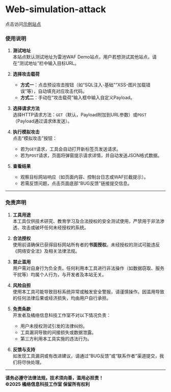# Web-simulation-attack

点击访问[示例站点](https//wafcs.yjggzs.top)
### 使用说明
 
1. **测试地址**  
   本站点默认测试地址为雷池WAF Demo站点，用户若想测试其他站点，请在“测试地址”栏中输入目标URL。

2. **选择攻击载荷**  
   - **方式一**：点击预设攻击按钮（如“SQL注入-基础”“XSS-图片加载错误”等），自动填充对应攻击代码。  
   - **方式二**：手动在“攻击载荷”输入框中输入自定义Payload。

3. **选择请求方法**  
   选择HTTP请求方法：`GET`（默认，Payload附加到URL参数）或`POST`（Payload通过请求体发送）。

4. **执行模拟攻击**  
   点击“模拟攻击”按钮：  
   - 若为`GET`请求，工具会自动打开新标签页发送请求。  
   - 若为`POST`请求，页面将弹窗提示请求详情，并自动发送JSON格式数据。

5. **查看结果**  
   - 观察目标网站响应（如页面内容、控制台日志或WAF拦截提示）。  
   - 若需反馈问题，点击页面底部“BUG反馈”链接提交信息。

---

### 免责声明

1. **工具用途**  
   本工具仅供技术研究、教育学习及合法授权的安全测试使用，严禁用于非法渗透、攻击或破坏任何未经授权的系统。

2. **合法授权**  
   使用前请确保已获得目标网站所有者的**书面授权**。未经授权的测试可能违反《网络安全法》及相关法律法规。

3. **禁止滥用**  
   用户需对自身行为负全责。任何利用本工具进行非法操作（如数据窃取、服务干扰等）均属个人行为，与开发者及本站无关。

4. **风险自担**  
   使用本工具可能导致目标系统异常或触发安全警报，请谨慎操作。因滥用导致的任何法律后果或经济损失，均由用户自行承担。

5. **免责条款**  
   开发者及橘络信息科技工作室不对以下情况负责：  
   - 用户未授权测试引发的法律纠纷。  
   - 工具漏洞导致的间接损失或数据泄露。  
   - 第三方利用本工具实施的违法行为。

6. **反馈与支持**  
   如发现工具漏洞或有改进建议，请通过“BUG反馈”或“联系作者”渠道提交，我们将尽快处理。

---

**请务必遵守法律法规，技术须向善，滥用必担责！**  
**©2025 橘络信息科技工作室 保留所有权利**